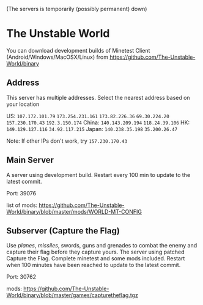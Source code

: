 
(The servers is temporarily (possibly permanent) down)

# The Unstable World

You can download development builds of Minetest Client (Android/Windows/MacOSX/Linux) from https://github.com/The-Unstable-World/binary

## Address

This server has multiple addresses. Select the nearest address based on your location

US: `107.172.101.79` `173.254.231.161` `173.82.226.36` `69.30.224.20` `157.230.170.43` `192.3.150.174`
China: `140.143.209.194` `118.24.39.106`
HK: `149.129.127.116` `34.92.117.215`
Japan: `140.238.35.198` `35.200.26.47`

Note: If other IPs don't work, try `157.230.170.43`

## Main Server

A server using development build. Restart every 100 min to update to the latest commit.

Port: 39076

list of mods: https://github.com/The-Unstable-World/binary/blob/master/mods/WORLD-MT-CONFIG


## Subserver (Capture the Flag)

Use *planes*, *missiles*, swords, guns and grenades to combat the enemy and capture their flag before they capture yours. The server using patched Capture the Flag. Complete minetest and some mods included. Restart when 100 minutes have been reached to update to the latest commit.

Port: 30762

mods: https://github.com/The-Unstable-World/binary/blob/master/games/capturetheflag.tgz
